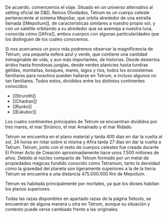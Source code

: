 De acuerdo, comencemos el viaje. Situado en un universo alternativo al setting oficial de D&D, Reinos Olvidados, Tetrum es un cuerpo celeste perteneciente al sistema Mepoliar, que orbita alrededor de una estrella llamada [[Mepolium]], de características similares a nuestro propio sol, y con un satélite orbitando a su alrededor que se asemeja a nuestra luna, conocida cómo [[Afira]], ambos cuerpos con algunas particularidades que los distinguen de los cuales conocemos.

Si nos acercamos un poco más podremos observar la magnificencia de Tetrum, una pequeña esfera azul y verde, que contiene una cantidad inimaginable de vida, y aun más importantes, de historias. Desde desiertos áridos hasta frondosas junglas, desde verdes planicies hasta tundras gélidas, montañas, bosques, mares, lagos y ríos, todos los ecosistemas familiares para nosotros pueden hallarse en Tetrum, e incluso algunos no tan familiares. Todos estos, divididos entre los distintos continentes conocidos:

- [[Struroth]]
- [[Chadran]]
- [[Ryoko]]
- [[Eukubor]]

Los cuatro continentes principales de Tetrum se encuentran divididos por tres mares, el mar Strúnico, el mar Amainado y el mar Ridado.

Tetrum se encuentra en el plano material y tarda 400 días en dar la vuelta al sol, 24 horas en rotar sobre sí misma y Afira tarda 27 días en dar la vuelta a Tetrum. Tetrum, junto con el resto de cuerpos celestes fue creada durante El Primer Acto de Creación aproximadamente hace unos 7.500 millones de años. Debido al núcleo compacto de Tetrum formado por un metal de propiedades mágicas fundido conocido cómo Tetranium, tanto la densidad cómo la gravedad del planeta son ligeramente superiores a la de la tierra. Tetrum se encuentra a una distancia 475.000.000 Km de Mepolium.

Tetrum es habitada principalmente por mortales, ya que los dioses habitan los planos superiores.

Todas las razas disponibles en apartado razas de la página 5etools, se encuentran de alguna manera u otra en Tetrum, aunque su situación y contexto puede verse cambiado frente a las originales.